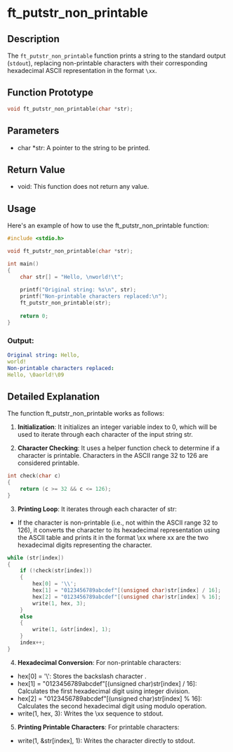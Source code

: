 # ft_putstr_non_printable

## Description

The `ft_putstr_non_printable` function prints a string to the standard output (`stdout`), replacing non-printable characters with their corresponding hexadecimal ASCII representation in the format `\xx`.

## Function Prototype

```c
void ft_putstr_non_printable(char *str);
```

## Parameters
- char *str: A pointer to the string to be printed.

## Return Value
- void: This function does not return any value.

## Usage

Here's an example of how to use the ft_putstr_non_printable function:

```c
#include <stdio.h>

void ft_putstr_non_printable(char *str);

int main()
{
    char str[] = "Hello, \nworld!\t";
    
    printf("Original string: %s\n", str);
    printf("Non-printable characters replaced:\n");
    ft_putstr_non_printable(str);
    
    return 0;
}
```

### Output:
```yaml
Original string: Hello, 
world!	
Non-printable characters replaced:
Hello, \0aorld!\09
```

## Detailed Explanation
The function ft_putstr_non_printable works as follows:

1. **Initialization**: It initializes an integer variable index to 0, which will be used to iterate through each character of the input string str.

2. **Character Checking**: It uses a helper function check to determine if a character is printable. Characters in the ASCII range 32 to 126 are considered printable.
```c
int check(char c)
{
    return (c >= 32 && c <= 126);
}
```

3. **Printing Loop**: It iterates through each character of str:
- If the character is non-printable (i.e., not within the ASCII range 32 to 126), it converts the character to its hexadecimal representation using the ASCII table and prints it in the format \xx where xx are the two hexadecimal digits representing the character.
```c
while (str[index])
{
    if (!check(str[index]))
    {
        hex[0] = '\\';
        hex[1] = "0123456789abcdef"[(unsigned char)str[index] / 16];
        hex[2] = "0123456789abcdef"[(unsigned char)str[index] % 16];
        write(1, hex, 3);
    }
    else
    {
        write(1, &str[index], 1);
    }
    index++;
}
```
4. **Hexadecimal Conversion**: For non-printable characters:
- hex[0] = '\\': Stores the backslash character \.
- hex[1] = "0123456789abcdef"[(unsigned char)str[index] / 16]: Calculates the first hexadecimal digit using integer division.
- hex[2] = "0123456789abcdef"[(unsigned char)str[index] % 16]: Calculates the second hexadecimal digit using modulo operation.
- write(1, hex, 3): Writes the \xx sequence to stdout.

5. **Printing Printable Characters**: For printable characters:
- write(1, &str[index], 1): Writes the character directly to stdout.



